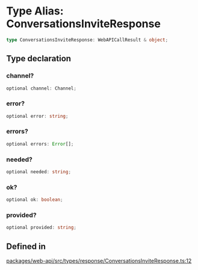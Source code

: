 # Type Alias: ConversationsInviteResponse

```ts
type ConversationsInviteResponse: WebAPICallResult & object;
```

## Type declaration

### channel?

```ts
optional channel: Channel;
```

### error?

```ts
optional error: string;
```

### errors?

```ts
optional errors: Error[];
```

### needed?

```ts
optional needed: string;
```

### ok?

```ts
optional ok: boolean;
```

### provided?

```ts
optional provided: string;
```

## Defined in

[packages/web-api/src/types/response/ConversationsInviteResponse.ts:12](https://github.com/slackapi/node-slack-sdk/blob/main/packages/web-api/src/types/response/ConversationsInviteResponse.ts#L12)
